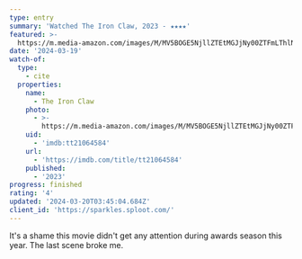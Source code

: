 ```yaml
---
type: entry
summary: 'Watched The Iron Claw, 2023 - ★★★★'
featured: >-
  https://m.media-amazon.com/images/M/MV5BOGE5NjllZTEtMGJjNy00ZTFmLThlNDItNmNiZTgyOTQ4OTA2XkEyXkFqcGdeQXVyMTUzMTg2ODkz._V1_SX300.jpg
date: '2024-03-19'
watch-of:
  type:
    - cite
  properties:
    name:
      - The Iron Claw
    photo:
      - >-
        https://m.media-amazon.com/images/M/MV5BOGE5NjllZTEtMGJjNy00ZTFmLThlNDItNmNiZTgyOTQ4OTA2XkEyXkFqcGdeQXVyMTUzMTg2ODkz._V1_SX300.jpg
    uid:
      - 'imdb:tt21064584'
    url:
      - 'https://imdb.com/title/tt21064584'
    published:
      - '2023'
progress: finished
rating: '4'
updated: '2024-03-20T03:45:04.684Z'
client_id: 'https://sparkles.sploot.com/'
---
```

It's a shame this movie didn't get any attention during awards season this year. The last scene broke me.
